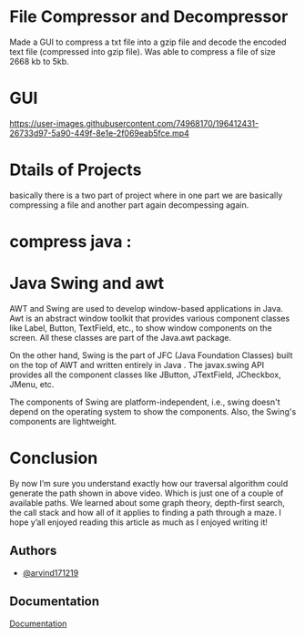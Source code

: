 
# File Compressor and Decompressor
Made a GUI to compress a txt file into a gzip file and decode the encoded text file (compressed into gzip
file). Was able to compress a file of size 2668 kb to 5kb.

# GUI 
https://user-images.githubusercontent.com/74968170/196412431-26733d97-5a90-449f-8e1e-2f069eab5fce.mp4

# Dtails of Projects 
basically there is a two part of project where in one part we are basically compressing a file and another part again decompessing again.
# compress java :



# Java Swing and awt
AWT and Swing are used to develop window-based applications in Java. Awt is an abstract window toolkit that provides various component classes like Label, Button, TextField, etc., to show window components on the screen. All these classes are part of the Java.awt package.

On the other hand, Swing is the part of JFC (Java Foundation Classes) built on the top of AWT and written entirely in Java
. The javax.swing API provides all the component classes like JButton, JTextField, JCheckbox, JMenu, etc.

The components of Swing are platform-independent, i.e., swing doesn't depend on the operating system to show the components. Also, the Swing's components are lightweight.


# Conclusion
By now I’m sure you understand exactly how our traversal algorithm could generate the path shown in above video. Which is just one of a couple of available paths. We learned about some graph theory, depth-first search, the call stack and how all of it applies to finding a path through a maze. I hope y’all enjoyed reading this article as much as I enjoyed writing it!

## Authors

- [@arvind171219](https://www.github.com/octokatherine)


## Documentation

[Documentation](https://linktodocumentation)

